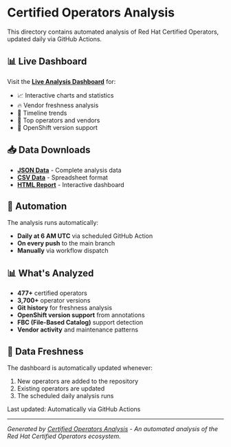 # Certified Operators Analysis

This directory contains automated analysis of Red Hat Certified Operators, updated daily via GitHub Actions.

## 📊 Live Dashboard

Visit the **[Live Analysis Dashboard](https://redhat-openshift-ecosystem.github.io/certified-operators/)** for:

- 📈 Interactive charts and statistics
- 🔥 Vendor freshness analysis
- 📅 Timeline trends
- 🏢 Top operators and vendors
- 🎯 OpenShift version support

## 📥 Data Downloads

- **[JSON Data](operator_analysis.json)** - Complete analysis data
- **[CSV Data](operator_analysis.csv)** - Spreadsheet format
- **[HTML Report](index.html)** - Interactive dashboard

## 🤖 Automation

The analysis runs automatically:
- **Daily at 6 AM UTC** via scheduled GitHub Action
- **On every push** to the main branch
- **Manually** via workflow dispatch

## 📊 What's Analyzed

- **477+** certified operators
- **3,700+** operator versions
- **Git history** for freshness analysis
- **OpenShift version support** from annotations
- **FBC (File-Based Catalog)** support detection
- **Vendor activity** and maintenance patterns

## 🔄 Data Freshness

The dashboard is automatically updated whenever:
1. New operators are added to the repository
2. Existing operators are updated
3. The scheduled daily analysis runs

Last updated: Automatically via GitHub Actions

---

*Generated by [Certified Operators Analysis](https://github.com/redhat-openshift-ecosystem/certified-operators) - An automated analysis of the Red Hat Certified Operators ecosystem.*